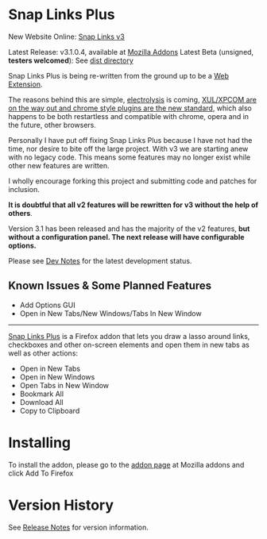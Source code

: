 # Snap Links Plus

New Website Online: [Snap Links v3](http://cpriest.github.io/SnapLinksPlus/)

Latest Release: v3.1.0.4, available at [Mozilla Addons](https://addons.mozilla.org/en-US/firefox/addon/snaplinksplus/)
Latest Beta (unsigned, **testers welcomed**): See [dist directory](https://github.com/cpriest/SnapLinksPlus/tree/master/dist)

Snap Links Plus is being re-written from the ground up to be a [Web Extension](https://developer.mozilla.org/en-US/Add-ons/WebExtensions).

The reasons behind this are simple, [electrolysis](https://wiki.mozilla.org/Electrolysis) is coming, [XUL/XPCOM are on the way out and chrome style plugins are the new standard](https://blog.mozilla.org/addons/2015/08/21/the-future-of-developing-firefox-add-ons/), which also happens to be both restartless and compatible with chrome, opera and in the future, other browsers.

Personally I have put off fixing Snap Links Plus because I have not had the time, nor desire to bite off the large project.  With v3 we are starting anew with no legacy code.  This means some features may no longer exist while other new features are written.

I wholly encourage forking this project and submitting code and patches for inclusion.

**It is doubtful that all v2 features will be rewritten for v3 without the help of others**.

Version 3.1 has been released and has the majority of the v2 features, **but without a configuration panel.  The next release will have configurable options.**

Please see [Dev Notes](DevNotes.md) for the latest development status.

## Known Issues & Some Planned Features
 * Add Options GUI
 * Open in New Tabs/New Windows/Tabs In New Window

----

[Snap Links Plus](https://addons.mozilla.org/en-US/firefox/addon/snaplinksplus/) is a Firefox addon that lets you draw a lasso around links, checkboxes and other on-screen elements and open them in new tabs as  well as other actions:

* Open in New Tabs
* Open in New Windows
* Open Tabs in New Window
* Bookmark All
* Download All
* Copy to Clipboard

# Installing
To install the addon, please go to the [addon page](https://addons.mozilla.org/en-US/firefox/addon/snaplinksplus/) at Mozilla addons and click Add To Firefox

# Version History

See [Release Notes](ReleaseNotes.md) for version information.
